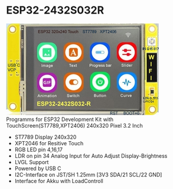 # ESP32-2432S032R
![Front](_img/ESP32_Touch_320x240_RGB.jpg)<br/>
Programms for ESP32 Development Kit with TouchScreen(ST7789,XPT2406) 240x320 Pixel 3.2 Inch
<ul>
  <li>ST7789 Display 240x320</li>
  <li>XPT2046 for Resitive Touch
  <li>RGB LED pin 4,16,17</li>
  <li>LDR on pin 34 Analog Input for Auto Adjust Display-Brightness</li>
  <li>LVGL Support </li>
  <li>Powered by USB C</li>
  <li>I2C-Interface on JST/SH 1.25mm [3V3 SDA/21 SCL/22 GND]</li>
  <li>Interface for Akku with LoadControll</li>
</ul>
